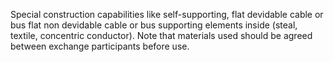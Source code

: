 Special construction capabilities like self-supporting, flat devidable cable or bus flat non devidable cable or bus supporting elements inside (steal, textile, concentric conductor). Note that materials used should be agreed between exchange participants before use.